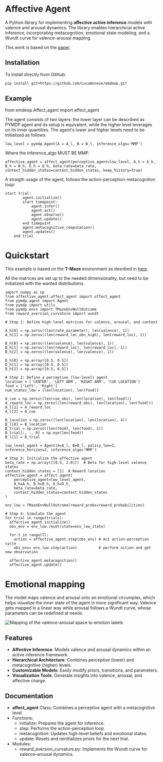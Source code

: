 # Affective Agent

A Python library for implementing **affective active inference** models with valence and arousal dynamics. The library enables hierarchical active inference, incorporating metacognition, emotional state modeling, and a Wundt curve for valence-arousal mapping.

This work is based on the [paper](https://doi.org/10.1162/neco_a_01341).

## Installation

To install directly from GitHub:

```bash
pip install git+https://github.com/LucaAnnese/emdeep.git
```

## Example
from emdeep.Affect_agent import affect_agent

The agent consists of two layers: the lower layer can be described as PYMDP agent and its setup is equivalent, while the higher level leverages on its inner quantities.
The agent's lower and higher levels need to be initialized as follows:
```
low_level = pymdp.Agent(A = A_l, B = B_l, inference_algo='MMP')

```
Where the inference_algo MUST BE MMP.

```
affective_agent = affect_agent(perceptive_agent=low_level, A_h = A_h, B_h = B_h, D_h = D_h, beta_rate=beta_rate, context_hidden_states=context_hidden_states, keep_history=True)
```
A straigth usage of the agent, follows the action-perception-metacognition loop:

```
start trial:
        agent.initialize()
        start timepoint:
            agent.infer()
            agent.act()
            agent.observe()
            agent.update()
        end timepoint
        agent.metacognitive_computation()
        agent.updates()
    end trial
```
# Quickstart

This example is based on the **T-Maze** environment as desribed in [here](https://github.com/infer-actively/pymdp/tree/master). 

All the matrices are set up to the needed dimensionality, but need to be initialized with the wanted distributions.

```
import numpy as np
from affective_agent.affect_agent import affect_agent
from pymdp.agent import Agent
from pymdp import utils
from pymdp.envs import TMazeEnvNullOutcome
from reward_aversion_curvature import wundt

# Step 1: Define high-level matrices for valence, arousal, and context

A_h[0] = np.zeros((len(rate_parameter), len(valence), 1)) 
A_h[1] = np.zeros((len(reward_loc_obs_high), len(reward_loc), 1))

B_h[0] = np.zeros((len(valence), len(valence), 1))
B_h[1] = np.zeros((len(reward_loc), len(reward_loc), 1))
B_h[2] = np.zeros((len(valence), len(valence), 1))

D_h[0] = np.array([0.5, 0.5])
D_h[1] = np.array([0.5, 0.5])
D_h[2] = np.array([0.5, 0.5])

# Step 2: Define a perceptive (low-level) agent
location = ['CENTER', 'LEFT ARM', 'RIGHT ARM', 'CUE LOCATION']
food = ['Left', 'Right']
num_states_low = [len(location), len(food)]

A_cue = np.zeros((len(cue_obs), len(location), len(food)))
A_reward_loc = np.zeros((len(reward_obs), len(location), len(food)))
A_l[1] = A_reward_loc
A_l[2] = A_cue

B_location = np.zeros((len(location), len(location), 4))
B_l[0] = B_location
B_trial = np.zeros((len(food), len(food), 1))
B_trial[:, :, 0] = np.eye(len(food))
B_l[1] = B_trial

low_level_agent = Agent(A=A_l, B=B_l, policy_len=2, inference_horizon=2, inference_algo='MMP')

# Step 3: Initialize the affective agent
beta_rate = np.array([[0.5, 2.0]])  # Beta for high-level valence states
context_hidden_states = [1]  # Reward location
affective_agent = affect_agent(
    perceptive_agent=low_level_agent, 
    A_h=A_h, B_h=B_h, D_h=D_h, 
    beta_rate=beta_rate, 
    context_hidden_states=context_hidden_states
)

env_low = TMazeEnvNullOutcome(reward_probs=reward_probabilities)

# Step 4: Simulate the agent
for trial in range(trials):
  affective_agent.initialize() 
  obs_env = env_low.reset(state=env_low_state)   
  
  for t in range(T):   
    action = affective_agent.step(obs_env) # AcI action-perception cycle
    obs_env= env_low.step(action)          # perform action and get new observation
    
  affective_agent.metacognition()            
  affective_agent.update()

```

# Emotional mapping

The model maps valence and arousal onto an emotional circumplex, which helps visualize the inner state of the agent in more significant way. Valence gets mapped in a linear way while arousal follows a Wundt curve, whose parameters can be redefined at needs. 

![Mapping of the valence-arousal space to emotion labels](https://github.com/user-attachments/assets/b3a346b0-8ec3-4d09-b22f-c3ff42bf91ec)

## **Features**

- **Affective Inference**: Models valence and arousal dynamics within an active inference framework.
- **Hierarchical Architecture**: Combines perceptive (lower) and metacognitive (higher) levels.
- **Customizable Models**: Easily modify priors, transitions, and parameters.
- **Visualization Tools**: Generate insights into valence, arousal, and affective charge.

## Documentation

- **affect_agent** Class: Combines a perceptive agent with a metacognitive level.
- Functions:
  - initialize: Prepares the agent for inference.
  - step: Performs the action-perception loop.
  - metacognition: Updates high-level beliefs and emotional states.
  - update: Resets and reinitializes priors for the next trial.
- Modules:
  - reward_aversion_curvature.py: Implements the Wundt curve for valence-arousal dynamics.


